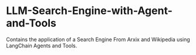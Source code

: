 # LLM-Search-Engine-with-Agent-and-Tools
Contains the application of a Search Engine From Arxix and Wikipedia using LangChain Agents and Tools.
